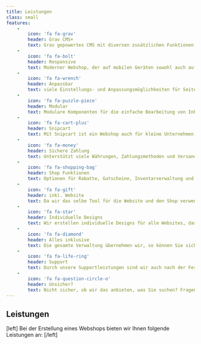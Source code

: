 ```yaml
---
title: Leistungen
class: small
features:
    -
        icon: 'fa fa-grav'
        header: Grav CMS+
        text: Grav gepowertes CMS mit diversen zusätzlichen Funktionen, von uns extra für Sie entwickelt
    -
        icon: 'fa fa-bolt'
        header: Responsive
        text: Moderner Webshop, der auf mobilen Geräten sowohl auch auf Desktops problemlos funktioniert
    -
        icon: 'fa fa-wrench'
        header: Anpassbar
        text: viele Einstellungs- und Anpassungsmöglichkeiten für Seiten & Inhalte
    -
        icon: 'fa fa-puzzle-piece'
        header: Modular
        text: Modulare Komponenten für die einfache Bearbeitung von Inhalten
    -
        icon: 'fa fa-cart-plus'
        header: Snipcart
        text: Mit Snipcart ist ein Webshop auch für kleine Unternehmen einfach zu realisieren
    -
        icon: 'fa fa-money'
        header: Sichere Zahlung
        text: Unterstützt viele Währungen, Zahlungsmethoden und Versandoptionen
    -
        icon: 'fa fa-shopping-bag'
        header: Shop Funktionen
        text: Optionen für Rabatte, Gutscheine, Inventarverwaltung und mehr
    -
        icon: 'fa fa-gift'
        header: inkl. Website
        text: Da wir das selbe Tool für die Website und den Shop verwenden, ist eine Website inklusive
    -
        icon: 'fa fa-star'
        header: Individuelle Designs
        text: Wir erstellen individuelle Designs für alle Websites, das macht auch Ihre einzigartig
    -
        icon: 'fa fa-diamond'
        header: Alles inklusive
        text: Die gesamte Verwaltung übernehmen wir, so können Sie sich allein auf die Inhalte konzentrieren
    -
        icon: 'fa fa-life-ring'
        header: Support
        text: Durch unsere Supportleistungen sind wir auch nach der Fertigstellung bei Problemen für Sie da
    -
        icon: 'fa fa-question-circle-o'
        header: Unsicher?
        text: Nicht sicher, ob wir das anbieten, was Sie suchen? Fragen Sie uns einfach, wir helfen Ihnen gerne weiter
---
```


## Leistungen

[left]
Bei der Erstellung eines Webshops bieten wir Ihnen folgende Leistungen an:
[/left]